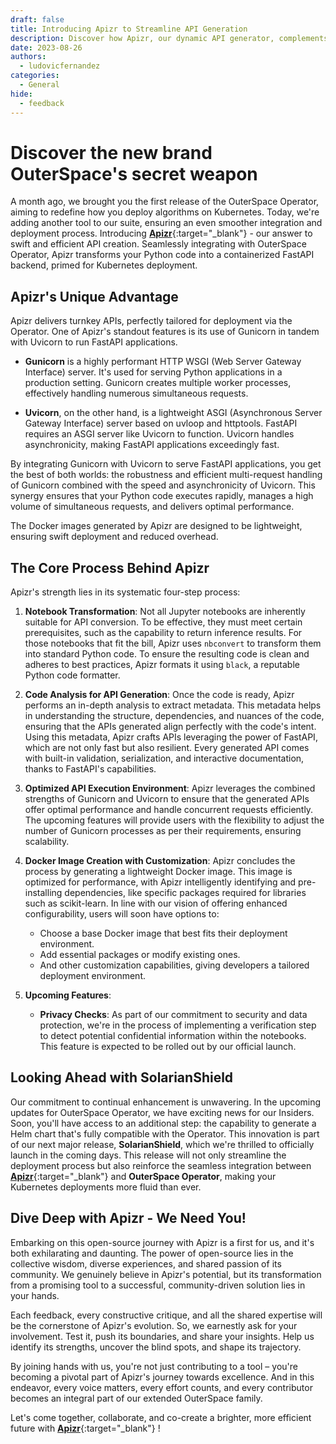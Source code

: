 ```yaml
---
draft: false
title: Introducing Apizr to Streamline API Generation
description: Discover how Apizr, our dynamic API generator, complements OuterSpace Operator in revolutionizing algorithm deployment on Kubernetes.
date: 2023-08-26
authors:
  - ludovicfernandez
categories:
  - General
hide:
  - feedback
---
```


# Discover the new brand OuterSpace's secret weapon

A month ago, we brought you the first release of the OuterSpace Operator, aiming to redefine how you deploy algorithms on Kubernetes. Today, we're adding another tool to our suite, ensuring an even smoother integration and deployment process. Introducing [__Apizr__](https://apizr.outerspace.sh){:target="_blank"} - our answer to swift and efficient API creation. Seamlessly integrating with OuterSpace Operator, Apizr transforms your Python code into a containerized FastAPI backend, primed for Kubernetes deployment.

<!-- more -->

## Apizr's Unique Advantage

Apizr delivers turnkey APIs, perfectly tailored for deployment via the Operator. One of Apizr's standout features is its use of Gunicorn in tandem with Uvicorn to run FastAPI applications.

* __Gunicorn__ is a highly performant HTTP WSGI (Web Server Gateway Interface) server. It's used for serving Python applications in a production setting. Gunicorn creates multiple worker processes, effectively handling numerous simultaneous requests.

* __Uvicorn__, on the other hand, is a lightweight ASGI (Asynchronous Server Gateway Interface) server based on uvloop and httptools. FastAPI requires an ASGI server like Uvicorn to function. Uvicorn handles asynchronicity, making FastAPI applications exceedingly fast.

By integrating Gunicorn with Uvicorn to serve FastAPI applications, you get the best of both worlds: the robustness and efficient multi-request handling of Gunicorn combined with the speed and asynchronicity of Uvicorn. This synergy ensures that your Python code executes rapidly, manages a high volume of simultaneous requests, and delivers optimal performance.

The Docker images generated by Apizr are designed to be lightweight, ensuring swift deployment and reduced overhead.

## The Core Process Behind Apizr

Apizr's strength lies in its systematic four-step process:

1. __Notebook Transformation__: Not all Jupyter notebooks are inherently suitable for API conversion. To be effective, they must meet certain prerequisites, such as the capability to return inference results. For those notebooks that fit the bill, Apizr uses `nbconvert` to transform them into standard Python code. To ensure the resulting code is clean and adheres to best practices, Apizr formats it using `black`, a reputable Python code formatter.

2. __Code Analysis for API Generation__: Once the code is ready, Apizr performs an in-depth analysis to extract metadata. This metadata helps in understanding the structure, dependencies, and nuances of the code, ensuring that the APIs generated align perfectly with the code's intent. Using this metadata, Apizr crafts APIs leveraging the power of FastAPI, which are not only fast but also resilient. Every generated API comes with built-in validation, serialization, and interactive documentation, thanks to FastAPI's capabilities.

3. __Optimized API Execution Environment__: Apizr leverages the combined strengths of Gunicorn and Uvicorn to ensure that the generated APIs offer optimal performance and handle concurrent requests efficiently. The upcoming features will provide users with the flexibility to adjust the number of Gunicorn processes as per their requirements, ensuring scalability.

4. __Docker Image Creation with Customization__: Apizr concludes the process by generating a lightweight Docker image. This image is optimized for performance, with Apizr intelligently identifying and pre-installing dependencies, like specific packages required for libraries such as scikit-learn. In line with our vision of offering enhanced configurability, users will soon have options to:
    * Choose a base Docker image that best fits their deployment environment.
    * Add essential packages or modify existing ones.
    * And other customization capabilities, giving developers a tailored deployment environment.

5. __Upcoming Features__:
    * __Privacy Checks__: As part of our commitment to security and data protection, we're in the process of implementing a verification step to detect potential confidential information within the notebooks. This feature is expected to be rolled out by our official launch.

## Looking Ahead with  SolarianShield

Our commitment to continual enhancement is unwavering. In the upcoming updates for OuterSpace Operator, we have exciting news for our Insiders. Soon, you'll have access to an additional step: the capability to generate a Helm chart that's fully compatible with the Operator. This innovation is part of our next major release, __SolarianShield__, which we're thrilled to officially launch in the coming days. This release will not only streamline the deployment process but also reinforce the seamless integration between [__Apizr__](https://apizr.outerspace.sh){:target="_blank"} and __OuterSpace Operator__, making your Kubernetes deployments more fluid than ever.

## Dive Deep with Apizr - We Need You!

Embarking on this open-source journey with Apizr is a first for us, and it's both exhilarating and daunting. The power of open-source lies in the collective wisdom, diverse experiences, and shared passion of its community. We genuinely believe in Apizr's potential, but its transformation from a promising tool to a successful, community-driven solution lies in your hands.

Each feedback, every constructive critique, and all the shared expertise will be the cornerstone of Apizr's evolution. So, we earnestly ask for your involvement. Test it, push its boundaries, and share your insights. Help us identify its strengths, uncover the blind spots, and shape its trajectory.

By joining hands with us, you're not just contributing to a tool – you're becoming a pivotal part of Apizr's journey towards excellence. And in this endeavor, every voice matters, every effort counts, and every contributor becomes an integral part of our extended OuterSpace family.

Let's come together, collaborate, and co-create a brighter, more efficient future with [__Apizr__](https://apizr.outerspace.sh){:target="_blank"} !
